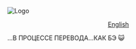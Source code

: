 ![Logo](https://user-images.githubusercontent.com/5076458/110127198-666fac00-7dd6-11eb-9822-ccc973f41ee6.png)

<div align="center"><ins>

[English](/README.md)

</ins></div>

...В ПРОЦЕССЕ ПЕРЕВОДА...КАК БЭ 😺